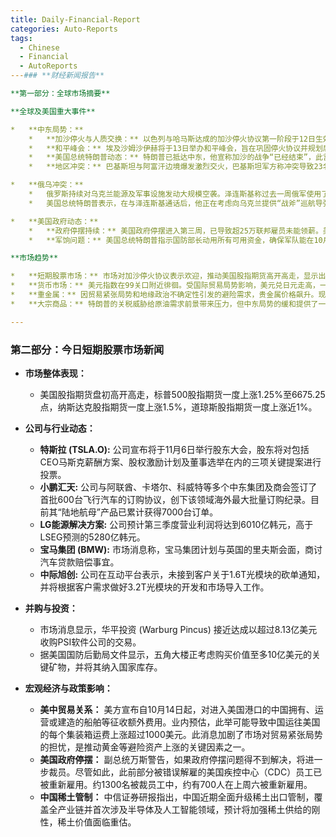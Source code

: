 ```yaml
---
title: Daily-Financial-Report
categories: Auto-Reports
tags:
  - Chinese
  - Financial
  - AutoReports
---### **财经新闻报告**

**第一部分：全球市场摘要**

**全球及美国重大事件**

*   **中东局势：**
    *   **加沙停火与人质交换：** 以色列与哈马斯达成的加沙停火协议第一阶段于12日生效，双方定于13日开始交换被扣押人员。根据协议，哈马斯将释放20名以色列在世人质并归还28具遗体，以色列将释放1900余名巴勒斯坦人。然而，交换进程在最后时刻突生波折，哈马斯称未收到以方释放人员的最终名单。
    *   **和平峰会：** 埃及沙姆沙伊赫将于13日举办和平峰会，旨在巩固停火协议并规划后续步骤。哈马斯、以色列及伊朗已表示不会出席峰会。巴勒斯坦总统阿巴斯、加拿大总理卡尼、印尼总统普拉博沃等人将参加。美国、埃及、卡塔尔等国预计将签署一份保障协议执行的文件。
    *   **美国总统特朗普动态：** 特朗普已抵达中东，他宣称加沙的战争“已经结束”，此言论与以色列总理内塔尼亚胡称“战役尚未结束”的表态形成对比。特朗普将访问以色列并发表演讲，随后前往埃及参加峰会。
    *   **地区冲突：** 巴基斯坦与阿富汗边境爆发激烈交火，巴基斯坦军方称冲突导致23名巴基斯坦士兵和超过200名阿富汗方面人员死亡，紧张局势升级。同时，也门胡塞武装表示，若以色列遵守停火协议，将停止在红海的袭击。

*   **俄乌冲突：**
    *   俄罗斯持续对乌克兰能源及军事设施发动大规模空袭。泽连斯基称过去一周俄军使用了超3100架无人机和92枚导弹。
    *   美国总统特朗普表示，在与泽连斯基通话后，他正在考虑向乌克兰提供“战斧”巡航导弹的请求。特朗普称，如果俄乌冲突无法解决，他可能会告知普京将向乌克兰提供“战斧”，并称这将是“新一轮挑衅行为”。

*   **美国政府动态：**
    *   **政府停摆持续：** 美国政府停摆进入第三周，已导致超25万联邦雇员未能领薪。美国副总统万斯警告，若政府停摆持续，裁员规模将会扩大。他表示：“这种情况持续的时间越长，裁员规模就会越大。”
    *   **军饷问题：** 美国总统特朗普指示国防部长动用所有可用资金，确保军队能在10月15日领到薪水，即使政府仍在停摆。特朗普称：“作为总统，我将行使职权......确保军队在10月15日拿到薪资。”

**市场趋势**

*   **短期股票市场：** 市场对加沙停火协议表示欢迎，推动美国股指期货高开高走，显示出积极的市场情绪。
*   **货币市场：** 美元指数在99关口附近徘徊。受国际贸易局势影响，美元兑日元走高，一度突破152关口。
*   **重金属：** 因贸易紧张局势和地缘政治不确定性引发的避险需求，贵金属价格飙升。现货黄金价格再创历史新高，一度逼近4060美元/盎司。现货白银、铂金价格也大幅上涨。
*   **大宗商品：** 特朗普的关税威胁给原油需求前景带来压力，但中东局势的缓和提供了一定支撑，美原油在59美元/桶附近波动。因市场对贸易问题的担忧情绪缓解，纽约期铜价格涨幅扩大。

---
```


### **第二部分：今日短期股票市场新闻**

*   **市场整体表现：**
    *   美国股指期货盘初高开高走，标普500股指期货一度上涨1.25%至6675.25点，纳斯达克股指期货一度上涨1.5%，道琼斯股指期货一度上涨近1%。

*   **公司与行业动态：**
    *   **特斯拉 (TSLA.O):** 公司宣布将于11月6日举行股东大会，股东将对包括CEO马斯克薪酬方案、股权激励计划及董事选举在内的三项关键提案进行投票。
    *   **小鹏汇天:** 公司与阿联酋、卡塔尔、科威特等多个中东集团及商会签订了首批600台飞行汽车的订购协议，创下该领域海外最大批量订购纪录。目前其“陆地航母”产品已累计获得7000台订单。
    *   **LG能源解决方案:** 公司预计第三季度营业利润将达到6010亿韩元，高于LSEG预测的5280亿韩元。
    *   **宝马集团 (BMW):** 市场消息称，宝马集团计划与英国的里夫斯会面，商讨汽车贷款赔偿事宜。
    *   **中际旭创:** 公司在互动平台表示，未接到客户关于1.6T光模块的砍单通知，并将根据客户需求做好3.2T光模块的开发和市场导入工作。

*   **并购与投资：**
    *   市场消息显示，华平投资 (Warburg Pincus) 接近达成以超过8.13亿美元收购PSI软件公司的交易。
    *   据美国国防后勤局文件显示，五角大楼正考虑购买价值至多10亿美元的关键矿物，并将其纳入国家库存。

*   **宏观经济与政策影响：**
    *   **美中贸易关系：** 美方宣布自10月14日起，对进入美国港口的中国拥有、运营或建造的船舶等征收额外费用。业内预估，此举可能导致中国运往美国的每个集装箱运费上涨超过1000美元。此消息加剧了市场对贸易紧张局势的担忧，是推动黄金等避险资产上涨的关键因素之一。
    *   **美国政府停摆：** 副总统万斯警告，如果政府停摆问题得不到解决，将进一步裁员。尽管如此，此前部分被错误解雇的美国疾控中心（CDC）员工已被重新雇用。约1300名被裁员工中，约有700人在上周六被重新雇用。
    *   **中国稀土管制：** 中信证券研报指出，中国近期全面升级稀土出口管制，覆盖全产业链并首次涉及半导体及人工智能领域，预计将加强稀土供给的刚性，稀土价值面临重估。
